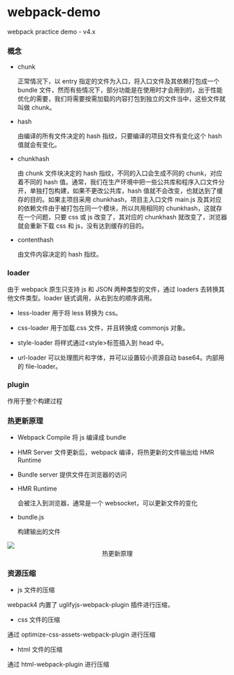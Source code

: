 # webpack-demo

webpack practice demo - v4.x

### 概念

- chunk

  正常情况下，以 entry 指定的文件为入口，将入口文件及其依赖打包成一个 bundle 文件，然而有些情况下，部分功能是在使用时才会用到的，出于性能优化的需要，我们将需要按需加载的内容打包到独立的文件当中，这些文件就叫做 chunk。

- hash

  由编译的所有文件决定的 hash 指纹，只要编译的项目文件有变化这个 hash 值就会有变化。

- chunkhash

  由 chunk 文件块决定的 hash 指纹，不同的入口会生成不同的 chunk，对应着不同的 hash 值。通常，我们在生产环境中把一些公共库和程序入口文件分开，单独打包构建，如果不更改公共库，hash 值就不会改变，也就达到了缓存的目的。如果主项目采用 chunkhash，项目主入口文件 main.js 及其对应的依赖文件由于被打包在同一个模块，所以共用相同的 chunkhash，这就存在一个问题，只要 css 或 js 改变了，其对应的 chunkhash 就改变了，浏览器就会重新下载 css 和 js，没有达到缓存的目的。

- contenthash

  由文件内容决定的 hash 指纹。

### loader

由于 webpack 原生只支持 js 和 JSON 两种类型的文件，通过 loaders 去转换其他文件类型。loader 链式调用，从右到左的顺序调用。

- less-loader
  用于将 less 转换为 css。

- css-loader
  用于加载.css 文件，并且转换成 commonjs 对象。
- style-loader
  将样式通过\<style\>标签插入到 head 中。

- url-loader
  可以处理图片和字体，并可以设置较小资源自动 base64。内部用的 file-loader。

### plugin

作用于整个构建过程

### 热更新原理

- Webpack Compile
  将 js 编译成 bundle

- HMR Server
  文件更新后，webpack 编译，将热更新的文件输出给 HMR Runtime

- Bundle server
  提供文件在浏览器的访问

- HMR Runtime

  会被注入到浏览器，通常是一个 websocket，可以更新文件的变化

- bundle.js

  构建输出的文件

<img style="display:block; margin: auto;border: 1px solid；" src="http://blog-bed.oss-cn-beijing.aliyuncs.com/webpack-demo/%E7%83%AD%E6%9B%B4%E6%96%B0%E5%8E%9F%E7%90%86.png" />

  <center>热更新原理</center>

### 资源压缩

- js 文件的压缩

webpack4 内置了 uglifyjs-webpack-plugin 插件进行压缩，

- css 文件的压缩

通过 optimize-css-assets-webpack-plugin 进行压缩

- html 文件的压缩

通过 html-webpack-plugin 进行压缩
